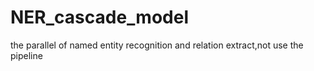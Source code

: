 # NER_cascade_model
the parallel of named entity recognition and relation extract,not use the pipeline
